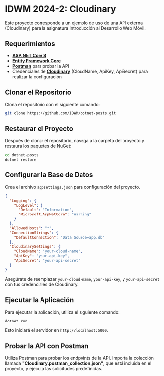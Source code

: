 # IDWM 2024-2: Cloudinary

Este proyecto corresponde a un ejemplo de uso de una API externa (Cloudinary) para la asignatura Introducción al Desarrollo Web Móvil.

## Requerimientos

- **[ASP.NET Core 8](https://dotnet.microsoft.com/en-us/download/dotnet/8.0)** 
- **[Entity Framework Core](https://learn.microsoft.com/en-us/ef/core/)** 
- **[Postman](https://www.postman.com/downloads/)** para probar la API
- Credenciales de **[Cloudinary](https://cloudinary.com/)** (CloudName, ApiKey, ApiSecret) para realizar la configuración

## Clonar el Repositorio

Clona el repositorio con el siguiente comando:

```bash
git clone https://github.com/IDWM/dotnet-posts.git
```

## Restaurar el Proyecto

Después de clonar el repositorio, navega a la carpeta del proyecto y restaura los paquetes de NuGet:

```bash
cd dotnet-posts
dotnet restore
```

## Configurar la Base de Datos

Crea el archivo `appsettings.json` para configuración del proyecto.

```json
{
  "Logging": {
    "LogLevel": {
      "Default": "Information",
      "Microsoft.AspNetCore": "Warning"
    }
  },
  "AllowedHosts": "*",
  "ConnectionStrings": {
    "DefaultConnection": "Data Source=app.db"
  },
  "CloudinarySettings": {
    "CloudName": "your-cloud-name",
    "ApiKey": "your-api-key",
    "ApiSecret": "your-api-secret"
  }
}
```

Asegúrate de reemplazar `your-cloud-name`, `your-api-key`, y `your-api-secret` con tus credenciales de Cloudinary.

## Ejecutar la Aplicación

Para ejecutar la aplicación, utiliza el siguiente comando:

```bash
dotnet run
```

Esto iniciará el servidor en `http://localhost:5000`.

## Probar la API con Postman

Utiliza Postman para probar los endpoints de la API. Importa la colección llamada **"Cloudinary.postman_collection.json"**, que está incluida en el proyecto, y ejecuta las solicitudes predefinidas.
